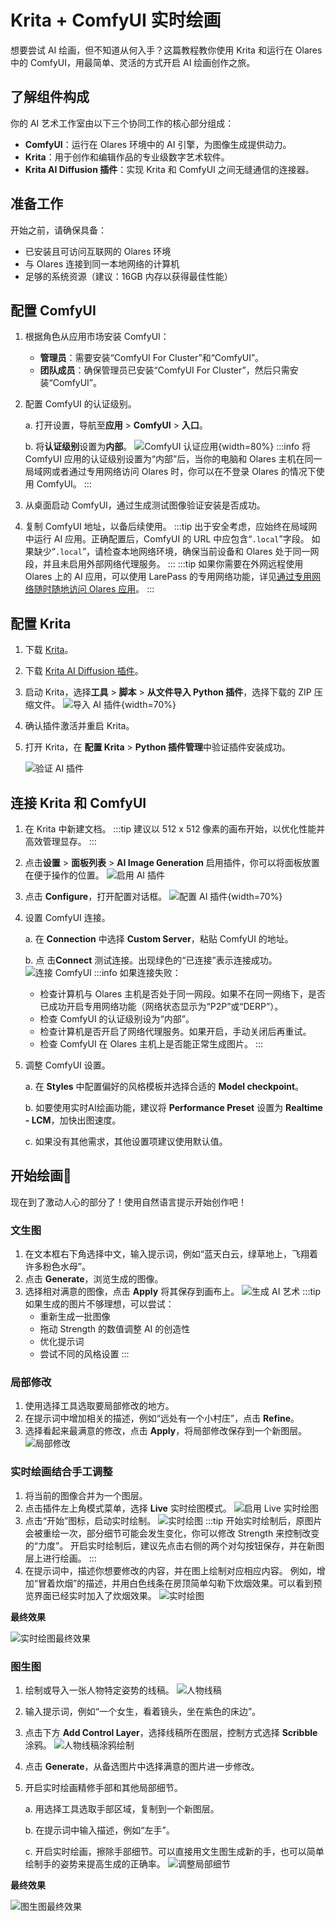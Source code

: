 # Krita + ComfyUI 实时绘画
想要尝试 AI 绘画，但不知道从何入手？这篇教程教你使用 Krita 和运行在 Olares 中的 ComfyUI，用最简单、灵活的方式开启 AI 绘画创作之旅。

## 了解组件构成
你的 AI 艺术工作室由以下三个协同工作的核心部分组成：

* **ComfyUI**：运行在 Olares 环境中的 AI 引擎，为图像生成提供动力。
* **Krita**：用于创作和编辑作品的专业级数字艺术软件。
* **Krita AI Diffusion 插件**：实现 Krita 和 ComfyUI 之间无缝通信的连接器。

## 准备工作
开始之前，请确保具备：
* 已安装且可访问互联网的 Olares 环境
* 与 Olares 连接到同一本地网络的计算机
* 足够的系统资源（建议：16GB 内存以获得最佳性能）

## 配置 ComfyUI

1. 根据角色从应用市场安装 ComfyUI：
   * **管理员**：需要安装“ComfyUI For Cluster”和“ComfyUI”。
   * **团队成员**：确保管理员已安装“ComfyUI For Cluster”，然后只需安装“ComfyUI”。
2. 配置 ComfyUI 的认证级别。

   a. 打开设置，导航至**应用** > **ComfyUI** > **入口**。

   b. 将**认证级别**设置为**内部**。
   ![ComfyUI 认证应用](/images/zh/manual/use-cases/comfyui-authentication-level.png#bordered){width=80%}
   :::info
   将 ComfyUI 应用的认证级别设置为“内部”后，当你的电脑和 Olares 主机在同一局域网或者通过专用网络访问 Olares 时，你可以在不登录 Olares 的情况下使用 ComfyUI。
   :::
3. 从桌面启动 ComfyUI，通过生成测试图像验证安装是否成功。
4. 复制 ComfyUI 地址，以备后续使用。
   :::tip
   出于安全考虑，应始终在局域网中运行 AI 应用。正确配置后，ComfyUI 的 URL 中应包含“`.local`”字段。
   如果缺少“`.local`”，请检查本地网络环境，确保当前设备和 Olares 处于同一网段，并且未启用外部网络代理服务。
   :::
   :::tip
   如果你需要在外网远程使用 Olares 上的 AI 应用，可以使用 LarePass 的专用网络功能，详见[通过专用网络随时随地访问 Olares 应用](../tasks/private-network.md)。
   :::
## 配置 Krita

1. 下载 [Krita](https://krita.org/en/download/)。
2. 下载 [Krita AI Diffusion 插件](https://github.com/Acly/krita-ai-diffusion/releases)。
3. 启动 Krita，选择**工具** > **脚本** > **从文件导入 Python 插件**，选择下载的 ZIP 压缩文件。
   ![导入 AI 插件](/images/zh/manual/use-cases/krita-import-plugin.png#bordered){width=70%}
4. 确认插件激活并重启 Krita。
5. 打开 Krita，在 **配置 Krita** > **Python 插件管理**中验证插件安装成功。

   ![验证 AI 插件](/images/zh/manual/use-cases/krita-verify-plugin.png)

## 连接 Krita 和 ComfyUI

1. 在 Krita 中新建文档。
   :::tip
   建议以 512 x 512 像素的画布开始，以优化性能并高效管理显存。
   :::
2. 点击**设置** > **面板列表** > **AI Image Generation** 启用插件，你可以将面板放置在便于操作的位置。
   ![启用 AI 插件](/images/zh/manual/use-cases/krita-enable-plugin.png)
3. 点击 **Configure**，打开配置对话框。
   ![配置 AI 插件](/images/manual/use-cases/krita-configure-plugin.png#bordered){width=70%}
4. 设置 ComfyUI 连接。

   a. 在 **Connection** 中选择 **Custom Server**，粘贴 ComfyUI 的地址。

   b. 点 击**Connect** 测试连接。出现绿色的“已连接”表示连接成功。
   ![连接 ComfyUI](/images/manual/use-cases/krita-comfyui-connected.png)
   :::info
   如果连接失败：
   - 检查计算机与 Olares 主机是否处于同一网段。如果不在同一网络下，是否已成功开启专用网络功能（网络状态显示为“P2P”或“DERP”）。
   - 检查 ComfyUI 的认证级别设为“内部”。
   - 检查计算机是否开启了网络代理服务。如果开启，手动关闭后再重试。
   - 检查 ComfyUI 在 Olares 主机上是否能正常生成图片。
     :::
5. 调整 ComfyUI 设置。

   a. 在 **Styles** 中配置偏好的风格模板并选择合适的 **Model checkpoint**。

   b. 如要使用实时AI绘画功能，建议将 **Performance Preset** 设置为 **Realtime - LCM**，加快出图速度。

   c. 如果没有其他需求，其他设置项建议使用默认值。

## 开始绘画🎨
现在到了激动人心的部分了！使用自然语言提示开始创作吧！
### 文生图
1. 在文本框右下角选择中文，输入提示词，例如“蓝天白云，绿草地上，飞翔着许多粉色水母”。
2. 点击 **Generate**，浏览生成的图像。
3. 选择相对满意的图像，点击 **Apply** 将其保存到画布上。
   ![生成 AI 艺术](/images/zh/manual/use-cases/krita-generate-ai-art.png)
   :::tip
   如果生成的图片不够理想，可以尝试：
   - 重新生成一批图像
   - 拖动 Strength 的数值调整 AI 的创造性
   - 优化提示词
   - 尝试不同的风格设置
   :::
### 局部修改
1. 使用选择工具选取要局部修改的地方。
2. 在提示词中增加相关的描述，例如“远处有一个小村庄”，点击 **Refine**。
3. 选择看起来最满意的修改，点击 **Apply**，将局部修改保存到一个新图层。
   ![局部修改](/images/zh/manual/use-cases/krita-inpaint.png)
### 实时绘画结合手工调整
1. 将当前的图像合并为一个图层。
2. 点击插件左上角模式菜单，选择 **Live** 实时绘图模式。
   ![启用 Live 实时绘图](/images/zh/manual/use-cases/krita-live-mode.png)
3. 点击“开始”图标，启动实时绘制。
   ![实时绘图](/images/zh/manual/use-cases/krita-live-creation.png)
   :::tip
   开始实时绘制后，原图片会被重绘一次，部分细节可能会发生变化，你可以修改 Strength 来控制改变的“力度”。
   开启实时绘制后，建议先点击右侧的两个对勾按钮保存，并在新图层上进行绘画。
   :::
4. 在提示词中，描述你想要修改的内容，并在图上绘制对应相应内容。
   例如，增加“冒着炊烟”的描述，并用白色线条在房顶简单勾勒下炊烟效果。可以看到预览界面已经实时加入了炊烟效果。
   ![实时绘图](/images/zh/manual/use-cases/krita-add-smoke.png)

**最终效果**

   ![实时绘图最终效果](/images/zh/manual/use-cases/krita-live-art-example.png)
### 图生图
1. 绘制或导入一张人物特定姿势的线稿。
   ![人物线稿](/images/zh/manual/use-cases/krita-sketch.png)
2. 输入提示词，例如“一个女生，看着镜头，坐在紫色的床边”。
3. 点击下方 **Add Control Layer**，选择线稿所在图层，控制方式选择 **Scribble** 涂鸦。
   ![人物线稿涂鸦绘制](/images/zh/manual/use-cases/krita-sketch-scribble.png)
4. 点击 **Generate**，从备选图片中选择满意的图片进一步修改。
5. 开启实时绘画精修手部和其他局部细节。

   a. 用选择工具选取手部区域，复制到一个新图层。

   b. 在提示词中输入描述，例如“左手”。

   c. 开启实时绘画，擦除手部细节。可以直接用文生图生成新的手，也可以简单绘制手的姿势来提高生成的正确率。
   ![调整局部细节](/images/zh/manual/use-cases/krita-sketch-inpaint.png)

**最终效果**

   ![图生图最终效果](/images/zh/manual/use-cases/krita-img-to-img-example.png)